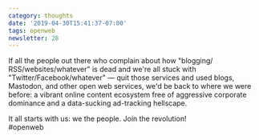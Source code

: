 ```yaml
---
category: thoughts
date: '2019-04-30T15:41:37-07:00'
tags: openweb
newsletter: 28
---
```


If all the people out there who complain about how "blogging/
RSS/websites/whatever" is dead and we're all stuck with "Twitter/Facebook/whatever" — quit those services and used blogs,  Mastodon, and other open web services, we'd be back to where we were before: a vibrant online content ecosystem free of aggressive corporate dominance and a data-sucking ad-tracking hellscape.

It all starts with us: we the people. Join the revolution!  
#openweb